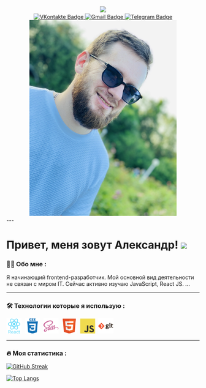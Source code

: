 <div id='header' align='center'>
  <img src="https://media.giphy.com/media/M9gbBd9nbDrOTu1Mqx/giphy.gif" width="100"/>
</div>
<div id='badge' align='center'>
<a href='https://vk.com/egorov.aleks'>
	<img src="https://img.shields.io/badge/VKontakte-blue?style=for-the-badge&logo=vk&logoColor=white" alt="VKontakte Badge"/>
</a>
<a href='mailto:egorov.dev@gmail.com'>
	<img src="https://img.shields.io/badge/Gmail-red?style=for-the-badge&logo=gmail&logoColor=white" alt="Gmail Badge"/>
</a>
<a href='https://t.me/EgorovAlexDev'>
	<img src="https://img.shields.io/badge/Telegram-blue?style=for-the-badge&logo=telegram&logoColor=white" alt="Telegram Badge"/>
</a>
</div>

<div align="center">
  <img src="./assets/my-photo.jpeg" width="384" height="512"/>
</div>
---

<h1 color='red'>
  Привет, меня зовут Александр!
  <img src="https://media.giphy.com/media/hvRJCLFzcasrR4ia7z/giphy.gif" width="30px"/>
</h1>

### :man_technologist: Обо мне :
Я начинающий frontend-разработчик. Мой основной вид деятельности не связан с миром IT. Сейчас активно изучаю JavaScript, React JS. ...

---

### :hammer_and_wrench: Технологии которые я использую :

<div>
  <img src="https://github.com/devicons/devicon/blob/master/icons/react/react-original-wordmark.svg" title="React" alt="React" width="40" height="40"/>&nbsp;
  <img src="https://github.com/devicons/devicon/blob/master/icons/css3/css3-plain-wordmark.svg"  title="CSS3" alt="CSS" width="40" height="40"/>&nbsp;
  <img src="https://github.com/devicons/devicon/blob/master/icons/sass/sass-original.svg"  title="SASS" alt="SCSS" width="40" height="40"/>&nbsp;
  <img src="https://github.com/devicons/devicon/blob/master/icons/html5/html5-original.svg" title="HTML5" alt="HTML" width="40" height="40"/>&nbsp;
  <img src="https://github.com/devicons/devicon/blob/master/icons/javascript/javascript-original.svg" title="JavaScript" alt="JavaScript" width="40" height="40"/>&nbsp;
  <img src="https://github.com/devicons/devicon/blob/master/icons/git/git-original-wordmark.svg" title="Git" **alt="Git" width="40" height="40"/>
</div>

---

### :fire: Моя статистика :

[![GitHub Streak](http://github-readme-streak-stats.herokuapp.com?user=by-Egorov&theme=github-dark-blue&border_radius=6&locale=ru)](https://git.io/streak-stats)

[![Top Langs](https://github-readme-stats.vercel.app/api/top-langs/?username=by-egorov&layout=compact&theme=github_dark)](https://github.com/anuraghazra/github-readme-stats)

